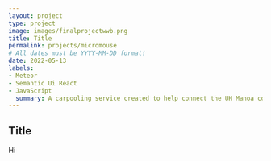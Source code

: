 ```yaml
---
layout: project
type: project
image: images/finalprojectwwb.png
title: Title
permalink: projects/micromouse
# All dates must be YYYY-MM-DD format!
date: 2022-05-13
labels:
- Meteor
- Semantic Ui React
- JavaScript
  summary: A carpooling service created to help connect the UH Manoa community together.
---
```


## Title

Hi
